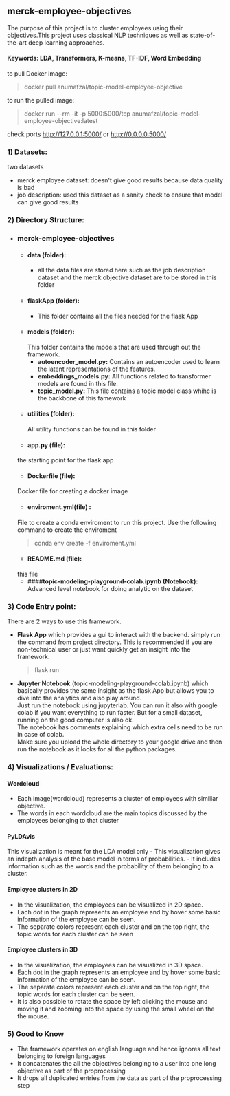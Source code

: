 ## merck-employee-objectives

The purpose of this project is to cluster employees using their objectives.This project uses classical NLP techniques as well as
state-of-the-art deep learning approaches. 
#### Keywords: LDA, Transformers, K-means, TF-IDF, Word Embedding

to pull Docker image:
> docker pull anumafzal/topic-model-employee-objective

to run the pulled image:
> docker run --rm -it -p 5000:5000/tcp anumafzal/topic-model-employee-objective:latest

check ports http://127.0.0.1:5000/ or http://0.0.0.0:5000/
### 1) Datasets:

two datasets
- merck employee dataset: doesn't give good results because data quality is bad
- job description: used this dataset as a sanity check to ensure that model can give good results

### 2) Directory Structure:

- ### merck-employee-objectives
    - #### __data (folder):__
        - all the data files are stored here such as the job description dataset and the merck objective dataset are to be stored in this folder
    - #### __flaskApp (folder):__
        - This folder contains all the files needed for the flask App
    - #### __models (folder):__
        This folder contains the models that are used through out the framework.
        - __autoencoder_model.py:__ Contains an autoencoder used to learn the latent representations of the features.
        - __embeddings_models.py:__ All functions related to transformer models are found in this file.
        - __topic_model.py:__ This file contains a topic model class whihc is the backbone of this famework
    - #### __utilities (folder):__ 
        All utility functions can be found in this folder
    - #### __app.py (file):__ 
    the starting point for the flask app
    - #### __Dockerfile (file):__ 
    Docker file for creating a docker image
    - #### __enviroment.yml(file)__ : 
    File to create a conda enviroment to run this project. Use the following command to create the enviroment
    > conda env create -f enviroment.yml
    - #### __README.md (file):__ 
    this file
    - ####__topic-modeling-playground-colab.ipynb (Notebook):__ 
    Advanced level notebook for doing analytic on the dataset

### 3) Code Entry point:

There are 2 ways to use this framework.
- __Flask App__ which provides a gui to interact with the backend. simply run the command from project directory. This is recommended if you are non-technical user or just want quickly get an insight into the framework.
    > flask run

- __Jupyter Notebook__ (topic-modeling-playground-colab.ipynb) which basically provides the same insight as the flask App but allows you to dive into the analytics and also play around.\
 Just run the notebook using jupyterlab. You can run it also with google colab if you want everything to run faster. But for a small dataset, running on the good computer is also ok.\
  The notebook has comments explaining which extra cells need to be run in case of colab. \
  Make sure you upload the whole directory to your google drive and then run the notebook as it looks for all the python packages.
  
### 4) Visualizations / Evaluations:

#### Wordcloud
   - Each image(wordcloud) represents a cluster of employees with similiar objective.
   - The words in each wordcloud are the main topics discussed by the employees belonging to that cluster

#### PyLDAvis 
This visualization is meant for the LDA model only
    - This visualization gives an indepth analysis of the base model in terms of probabilities. 
    - It includes information such as the words and the probability of them belonging to a cluster.
#### Employee clusters in 2D
   - In the visualization, the employees can be visualized in 2D space. 
   - Each dot in the graph represents an employee and by hover some basic information of the employee can be seen.
   - The separate colors represent each cluster and on the top right, the topic words for each cluster can be seen
#### Employee clusters in 3D
   - In the visualization, the employees can be visualized in 3D space. 
   - Each dot in the graph represents an employee and by hover some basic information of the employee can be seen.
   - The separate colors represent each cluster and on the top right, the topic words for each cluster can be seen.
   - It is also possible to rotate the space by left clicking the mouse and moving it and zooming into the space by using the small
        wheel on the the mouse.

### 5) Good to Know
- The framework operates on english language and hence ignores all text belonging to foreign languages
- It concatenates the all the objectives belonging to a user into one long objective as part of the proprocessing
- It drops all duplicated entries from the data as part of the proprocessing step